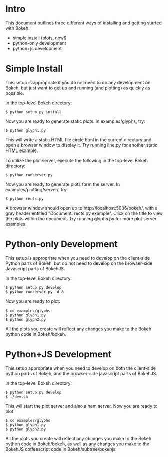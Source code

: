 
Intro
=====

This document outlines three different ways of installing and getting started with Bokeh:

* simple install (plots, now!)
* python-only development
* python+js development


Simple Install
==============

This setup is appropriate if you do not need to do any development on Bokeh, but just want to get up and running (and plotting) as quickly as possible.

In the top-level Bokeh directory:

    $ python setup.py install

Now you are ready to generate static plots. In examples/glyphs, try:

    $ python glyph1.py

This will write a static HTML file circle.html in the current directory and open a browser window to display it. Try running line.py for another static HTML example.

To utilize the plot server, execute the following in the top-level Bokeh directory:

    $ python runserver.py

Now you are ready to generate plots form the server. In examples/plotting/server/, try:

    $ python rects.py

A browser window should open up to http://localhost:5006/bokeh/, with a gray
header entitled "Document: rects.py example".  Click on the title to view the
plots within the document.  Try running glyphs.py for more plot server examples.


Python-only Development
=======================

This setup is appropriate when you need to develop on the client-side Python parts of Bokeh, but do not need to develop on the browser-side Javascript parts of BokehJS.

In the top-level Bokeh directory:

    $ python setup.py develop
    $ python runserver.py -d &

Now you are ready to plot:

    $ cd examples/glyphs
    $ python glyph1.py
    $ python glyph2.py

All the plots you create will reflect any changes you make to the Bokeh python code in Bokeh/bokeh.


Python+JS Development
=====================

This setup appropriate when you need to develop on both the client-side python parts of Bokeh, and the browser-side javascript parts of BokehJS.

In the top-level Bokeh directory:

    $ python setup.py develop
    $ ./dev.sh

This will start the plot server and also a hem server. Now you are ready to plot:

    $ cd examples/glyphs
    $ python glyph1.py
    $ python glyph2.py

All the plots you create will reflect any changes you make to the Bokeh python code in Bokeh/bokeh, as well as any changes you make to the BokehJS coffeescript code in Bokeh/subtree/bokehjs.

